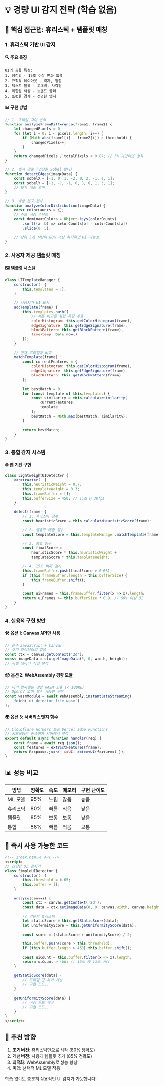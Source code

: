 # 💡 경량 UI 감지 전략 (학습 없음)

## 🎯 핵심 접근법: 휴리스틱 + 템플릿 매칭

### 1. 휴리스틱 기반 UI 감지

#### 🔍 주요 특징
```
UI의 공통 특성:
1. 정적임 - 15초 이상 변화 없음
2. 규칙적 레이아웃 - 격자, 정렬
3. 텍스트 블록 - 고대비, 사각형
4. 제한된 색상 - 브랜드 콜러
5. 또렷한 경계 - 선명한 엣지
```

#### 📊 구현 방법
```javascript
// 1. 프레임 차이 분석
function analyzeFrameDifference(frame1, frame2) {
    let changedPixels = 0;
    for (let i = 0; i < pixels.length; i++) {
        if (Math.abs(frame1[i] - frame2[i]) > threshold) {
            changedPixels++;
        }
    }
    return changedPixels / totalPixels < 0.05; // 5% 미만이면 정적
}

// 2. 엣지 검출 (간단한 Sobel 필터)
function detectEdges(imageData) {
    const sobelX = [-1, 0, 1, -2, 0, 2, -1, 0, 1];
    const sobelY = [-1, -2, -1, 0, 0, 0, 1, 2, 1];
    // 엣지 계산 로직
}

// 3. 색상 분포 분석
function analyzeColorDistribution(imageData) {
    const colorCounts = {};
    // 주요 색상 카운트
    const dominantColors = Object.keys(colorCounts)
        .sort((a, b) => colorCounts[b] - colorCounts[a])
        .slice(0, 5);
    
    // 상위 5개 색상이 80% 이상 차지하면 UI 가능성
}
```

### 2. 사용자 제공 템플릿 매칭

#### 🖼️ 템플릿 시스템
```javascript
class UITemplateManager {
    constructor() {
        this.templates = [];
    }
    
    // 사용자가 UI 표시
    addTemplate(frame) {
        this.templates.push({
            // 빠른 비교를 위한 특징 추출
            colorHistogram: this.getColorHistogram(frame),
            edgeSignature: this.getEdgeSignature(frame),
            blockPattern: this.getBlockPattern(frame),
            timestamp: Date.now()
        });
    }
    
    // 현재 프레임과 비교
    matchTemplate(frame) {
        const currentFeatures = {
            colorHistogram: this.getColorHistogram(frame),
            edgeSignature: this.getEdgeSignature(frame),
            blockPattern: this.getBlockPattern(frame)
        };
        
        let bestMatch = 0;
        for (const template of this.templates) {
            const similarity = this.calculateSimilarity(
                currentFeatures, 
                template
            );
            bestMatch = Math.max(bestMatch, similarity);
        }
        
        return bestMatch;
    }
}
```

### 3. 통합 감지 시스템

#### 🌐 웹 기반 구현
```javascript
class LightweightUIDetector {
    constructor() {
        this.heuristicWeight = 0.7;
        this.templateWeight = 0.3;
        this.frameBuffer = [];
        this.bufferSize = 450; // 15초 @ 30fps
    }
    
    detect(frame) {
        // 1. 휴리스틱 점수
        const heuristicScore = this.calculateHeuristicScore(frame);
        
        // 2. 템플릿 매칭 점수
        const templateScore = this.templateManager.matchTemplate(frame);
        
        // 3. 통합 점수
        const finalScore = 
            heuristicScore * this.heuristicWeight + 
            templateScore * this.templateWeight;
        
        // 4. 15초 버퍼 검사
        this.frameBuffer.push(finalScore > 0.65);
        if (this.frameBuffer.length > this.bufferSize) {
            this.frameBuffer.shift();
        }
        
        const uiFrames = this.frameBuffer.filter(x => x).length;
        return uiFrames >= this.bufferSize * 0.9; // 90% 이상 UI
    }
}
```

### 4. 실용적 구현 방안

#### 🛠️ 옵션 1: Canvas API만 사용
```javascript
// 순수 JavaScript + Canvas
// 추가 라이브러리 없음
const ctx = canvas.getContext('2d');
const imageData = ctx.getImageData(0, 0, width, height);
// 픽셀 데이터 직접 분석
```

#### 📦 옵션 2: WebAssembly 경량 모듈
```javascript
// 미리 컴파일된 경량 WASM 모듈 (< 100KB)
// OpenCV 없이 필수 기능만 구현
const wasmModule = await WebAssembly.instantiateStreaming(
    fetch('ui_detector_lite.wasm')
);
```

#### 🌍 옵션 3: 서버리스 엣지 함수
```javascript
// Cloudflare Workers 또는 Vercel Edge Functions
// 키프레임만 전송하여 서버에서 분석
export default async function handler(req) {
    const frame = await req.json();
    const features = extractFeatures(frame);
    return Response.json({ isUI: detectUI(features) });
}
```

## 📊 성능 비교

| 방법 | 정확도 | 속도 | 메모리 | 구현 난이도 |
|------|--------|------|--------|-------------|
| ML 모델 | 95% | 느림 | 많음 | 높음 |
| 휴리스틱 | 80% | 빠름 | 적음 | 낮음 |
| 템플릿 | 85% | 보통 | 보통 | 낮음 |
| 통합 | 88% | 빠름 | 적음 | 보통 |

## 🚀 즉시 사용 가능한 코드

```html
<!-- index.html에 추가 -->
<script>
// 간단한 UI 감지기
class SimpleUIDetector {
    constructor() {
        this.threshold = 0.65;
        this.buffer = [];
    }
    
    analyze(canvas) {
        const ctx = canvas.getContext('2d');
        const data = ctx.getImageData(0, 0, canvas.width, canvas.height).data;
        
        // 간단한 휴리스틱
        let staticScore = this.getStaticScore(data);
        let uniformityScore = this.getUniformityScore(data);
        
        const score = (staticScore + uniformityScore) / 2;
        
        this.buffer.push(score > this.threshold);
        if (this.buffer.length > 450) this.buffer.shift();
        
        const uiCount = this.buffer.filter(x => x).length;
        return uiCount > 400; // 15초 중 13초 이상
    }
    
    getStaticScore(data) {
        // 프레임 간 차이 계산
        // 구현 코드...
    }
    
    getUniformityScore(data) {
        // 색상 분포 계산
        // 구현 코드...
    }
}
</script>
```

## 🎯 추천 방향

1. **초기 버전**: 휴리스틱만으로 시작 (80% 정확도)
2. **개선 버전**: 사용자 템플릿 추가 (85% 정확도)
3. **최적화**: WebAssembly로 성능 향상
4. **미래**: 선택적 ML 모델 적용

학습 없이도 충분히 실용적인 UI 감지가 가능합니다!